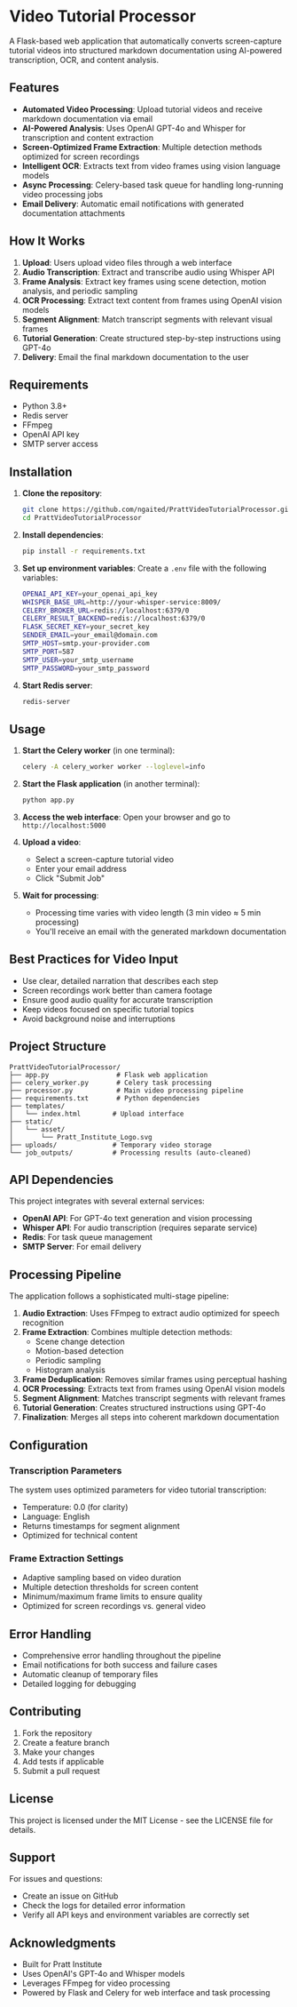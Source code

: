 # Video Tutorial Processor

A Flask-based web application that automatically converts screen-capture tutorial videos into structured markdown documentation using AI-powered transcription, OCR, and content analysis.

## Features

- **Automated Video Processing**: Upload tutorial videos and receive markdown documentation via email
- **AI-Powered Analysis**: Uses OpenAI GPT-4o and Whisper for transcription and content extraction
- **Screen-Optimized Frame Extraction**: Multiple detection methods optimized for screen recordings
- **Intelligent OCR**: Extracts text from video frames using vision language models
- **Async Processing**: Celery-based task queue for handling long-running video processing jobs
- **Email Delivery**: Automatic email notifications with generated documentation attachments

## How It Works

1. **Upload**: Users upload video files through a web interface
2. **Audio Transcription**: Extract and transcribe audio using Whisper API
3. **Frame Analysis**: Extract key frames using scene detection, motion analysis, and periodic sampling
4. **OCR Processing**: Extract text content from frames using OpenAI vision models
5. **Segment Alignment**: Match transcript segments with relevant visual frames
6. **Tutorial Generation**: Create structured step-by-step instructions using GPT-4o
7. **Delivery**: Email the final markdown documentation to the user

## Requirements

- Python 3.8+
- Redis server
- FFmpeg
- OpenAI API key
- SMTP server access

## Installation

1. **Clone the repository**:
   ```bash
   git clone https://github.com/ngaited/PrattVideoTutorialProcessor.git
   cd PrattVideoTutorialProcessor
   ```

2. **Install dependencies**:
   ```bash
   pip install -r requirements.txt
   ```

3. **Set up environment variables**:
   Create a `.env` file with the following variables:
   ```bash
   OPENAI_API_KEY=your_openai_api_key
   WHISPER_BASE_URL=http://your-whisper-service:8009/
   CELERY_BROKER_URL=redis://localhost:6379/0
   CELERY_RESULT_BACKEND=redis://localhost:6379/0
   FLASK_SECRET_KEY=your_secret_key
   SENDER_EMAIL=your_email@domain.com
   SMTP_HOST=smtp.your-provider.com
   SMTP_PORT=587
   SMTP_USER=your_smtp_username
   SMTP_PASSWORD=your_smtp_password
   ```

4. **Start Redis server**:
   ```bash
   redis-server
   ```

## Usage

1. **Start the Celery worker** (in one terminal):
   ```bash
   celery -A celery_worker worker --loglevel=info
   ```

2. **Start the Flask application** (in another terminal):
   ```bash
   python app.py
   ```

3. **Access the web interface**:
   Open your browser and go to `http://localhost:5000`

4. **Upload a video**:
   - Select a screen-capture tutorial video
   - Enter your email address
   - Click "Submit Job"

5. **Wait for processing**:
   - Processing time varies with video length (3 min video ≈ 5 min processing)
   - You'll receive an email with the generated markdown documentation

## Best Practices for Video Input

- Use clear, detailed narration that describes each step
- Screen recordings work better than camera footage
- Ensure good audio quality for accurate transcription
- Keep videos focused on specific tutorial topics
- Avoid background noise and interruptions

## Project Structure

```
PrattVideoTutorialProcessor/
├── app.py                 # Flask web application
├── celery_worker.py       # Celery task processing
├── processor.py           # Main video processing pipeline
├── requirements.txt       # Python dependencies
├── templates/
│   └── index.html        # Upload interface
├── static/
│   └── asset/
│       └── Pratt_Institute_Logo.svg
├── uploads/              # Temporary video storage
└── job_outputs/          # Processing results (auto-cleaned)
```

## API Dependencies

This project integrates with several external services:

- **OpenAI API**: For GPT-4o text generation and vision processing
- **Whisper API**: For audio transcription (requires separate service)
- **Redis**: For task queue management
- **SMTP Server**: For email delivery

## Processing Pipeline

The application follows a sophisticated multi-stage pipeline:

1. **Audio Extraction**: Uses FFmpeg to extract audio optimized for speech recognition
2. **Frame Extraction**: Combines multiple detection methods:
   - Scene change detection
   - Motion-based detection
   - Periodic sampling
   - Histogram analysis
3. **Frame Deduplication**: Removes similar frames using perceptual hashing
4. **OCR Processing**: Extracts text from frames using OpenAI vision models
5. **Segment Alignment**: Matches transcript segments with relevant frames
6. **Tutorial Generation**: Creates structured instructions using GPT-4o
7. **Finalization**: Merges all steps into coherent markdown documentation

## Configuration

### Transcription Parameters

The system uses optimized parameters for video tutorial transcription:
- Temperature: 0.0 (for clarity)
- Language: English
- Returns timestamps for segment alignment
- Optimized for technical content

### Frame Extraction Settings

- Adaptive sampling based on video duration
- Multiple detection thresholds for screen content
- Minimum/maximum frame limits to ensure quality
- Optimized for screen recordings vs. general video

## Error Handling

- Comprehensive error handling throughout the pipeline
- Email notifications for both success and failure cases
- Automatic cleanup of temporary files
- Detailed logging for debugging

## Contributing

1. Fork the repository
2. Create a feature branch
3. Make your changes
4. Add tests if applicable
5. Submit a pull request

## License

This project is licensed under the MIT License - see the LICENSE file for details.

## Support

For issues and questions:
- Create an issue on GitHub
- Check the logs for detailed error information
- Verify all API keys and environment variables are correctly set

## Acknowledgments

- Built for Pratt Institute
- Uses OpenAI's GPT-4o and Whisper models
- Leverages FFmpeg for video processing
- Powered by Flask and Celery for web interface and task processing